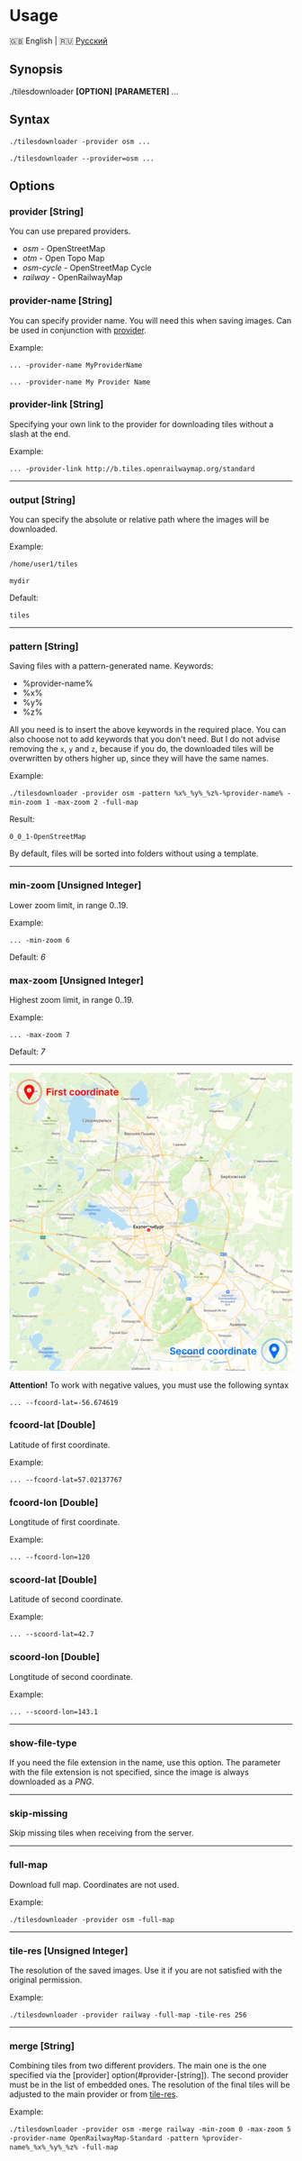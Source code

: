 # Usage

🇬🇧 English | 🇷🇺 [Русский](./USAGE_RU.md)

## Synopsis
./tilesdownloader **[OPTION]** **[PARAMETER]** ...

## Syntax

```
./tilesdownloader -provider osm ...
```
```
./tilesdownloader --provider=osm ...
```

## Options

### provider [String]

You can use prepared providers. 

* *osm* - OpenStreetMap
* *otm* - Open Topo Map
* *osm-cycle* - OpenStreetMap Cycle
* *railway* - OpenRailwayMap


### provider-name [String]

You can specify provider name. You will need this when saving images. Can be used in conjunction with [provider](#provider-[string]).

Example:
```
... -provider-name MyProviderName
```
```
... -provider-name My Provider Name
```


### provider-link [String]

Specifying your own link to the provider for downloading tiles without a slash at the end.

Example:
```
... -provider-link http://b.tiles.openrailwaymap.org/standard
```

****

### output [String]

You can specify the absolute or relative path where the images will be downloaded. 

Example:
```
/home/user1/tiles
```
```
mydir
```

Default:
```
tiles
```

****

### pattern [String]

Saving files with a pattern-generated name. Keywords:
- %provider-name%
- %x%
- %y%
- %z%

All you need is to insert the above keywords in the required place. You can also choose not to add keywords that you don't need. But I do not advise removing the `x`, `y` and `z`, because if you do, the downloaded tiles will be overwritten by others higher up, since they will have the same names.

Example:
```
./tilesdownloader -provider osm -pattern %x%_%y%_%z%-%provider-name% -min-zoom 1 -max-zoom 2 -full-map
```

Result:
```
0_0_1-OpenStreetMap
```

By default, files will be sorted into folders without using a template.

****

### min-zoom [Unsigned Integer]

Lower zoom limit, in range 0..19.

Example:
```
... -min-zoom 6
```

Default: *6*

### max-zoom [Unsigned Integer]

Highest zoom limit, in range 0..19.

Example:
```
... -max-zoom 7
```

Default: *7*

****
![coordinates](./media/coordinates.png)


**Attention!** To work with negative values, you must use the following syntax

```
... --fcoord-lat=-56.674619
```


### fсoord-lat [Double]

Latitude of first coordinate.

Example:
```
... --fсoord-lat=57.02137767
```


### fсoord-lon [Double]

Longtitude of first coordinate.

Example:
```
... --fсoord-lon=120
```


### sсoord-lat [Double]

Latitude of second coordinate.

Example:
```
... --sсoord-lat=42.7
```

### sсoord-lon [Double]

Longtitude of second coordinate.

Example:
```
... --sсoord-lon=143.1
```

****

### show-file-type

If you need the file extension in the name, use this option. The parameter with the file extension is not specified, since the image is always downloaded as a *PNG*.

****

### skip-missing

Skip missing tiles when receiving from the server.

****

### full-map

Download full map. Coordinates are not used.

Example:
```
./tilesdownloader -provider osm -full-map
```

****

### tile-res [Unsigned Integer]

The resolution of the saved images. Use it if you are not satisfied with the original permission.

Example:
```
./tilesdownloader -provider railway -full-map -tile-res 256
```


***

### merge [String]

Combining tiles from two different providers. The main one is the one specified via the [provider] option(#provider-[string]). The second provider must be in the list of embedded ones. The resolution of the final tiles will be adjusted to the main provider or from [tile-res](#tile-res).

Example:
```
./tilesdownloader -provider osm -merge railway -min-zoom 0 -max-zoom 5 -provider-name OpenRailwayMap-Standard -pattern %provider-name%_%x%_%y%_%z% -full-map
```